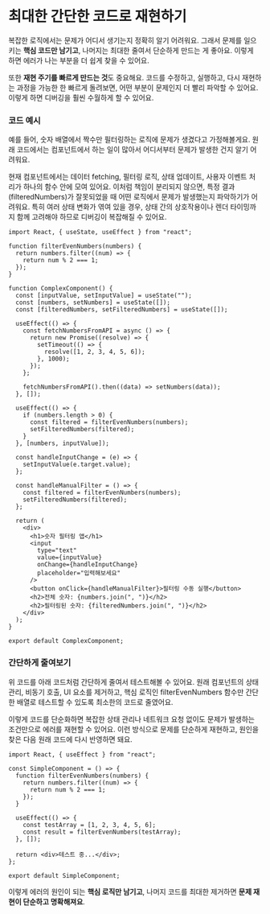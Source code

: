 # 최대한 간단한 코드로 재현하기

복잡한 로직에서는 문제가 어디서 생기는지 정확히 알기 어려워요. 그래서 문제를 일으키는 **핵심 코드만 남기고**, 나머지는 최대한 줄여서 단순하게 만드는 게 좋아요. 이렇게 하면 에러가 나는 부분을 더 쉽게 찾을 수 있어요.

또한 **재현 주기를 빠르게 만드는 것**도 중요해요. 코드를 수정하고, 실행하고, 다시 재현하는 과정을 가능한 한 빠르게 돌려보면, 어떤 부분이 문제인지 더 빨리 파악할 수 있어요. 이렇게 하면 디버깅을 훨씬 수월하게 할 수 있어요.

### 코드 예시

예를 들어, 숫자 배열에서 짝수만 필터링하는 로직에 문제가 생겼다고 가정해볼게요. 원래 코드에서는 컴포넌트에서 하는 일이 많아서 어디서부터 문제가 발생한 건지 알기 어려워요.

현재 컴포넌트에서는 데이터 fetching, 필터링 로직, 상태 업데이트, 사용자 이벤트 처리가 하나의 함수 안에 모여 있어요. 이처럼 책임이 분리되지 않으면, 특정 결과(filteredNumbers)가 잘못되었을 때 어떤 로직에서 문제가 발생했는지 파악하기가 어려워요. 특히 여러 상태 변화가 엮여 있을 경우, 상태 간의 상호작용이나 렌더 타이밍까지 함께 고려해야 하므로 디버깅이 복잡해질 수 있어요.

```tsx
import React, { useState, useEffect } from "react";

function filterEvenNumbers(numbers) {
  return numbers.filter((num) => {
    return num % 2 === 1;
  });
}

function ComplexComponent() {
  const [inputValue, setInputValue] = useState("");
  const [numbers, setNumbers] = useState([]);
  const [filteredNumbers, setFilteredNumbers] = useState([]);

  useEffect(() => {
    const fetchNumbersFromAPI = async () => {
      return new Promise((resolve) => {
        setTimeout(() => {
          resolve([1, 2, 3, 4, 5, 6]);
        }, 1000);
      });
    };

    fetchNumbersFromAPI().then((data) => setNumbers(data));
  }, []);

  useEffect(() => {
    if (numbers.length > 0) {
      const filtered = filterEvenNumbers(numbers);
      setFilteredNumbers(filtered);
    }
  }, [numbers, inputValue]);

  const handleInputChange = (e) => {
    setInputValue(e.target.value);
  };

  const handleManualFilter = () => {
    const filtered = filterEvenNumbers(numbers);
    setFilteredNumbers(filtered);
  };

  return (
    <div>
      <h1>숫자 필터링 앱</h1>
      <input
        type="text"
        value={inputValue}
        onChange={handleInputChange}
        placeholder="입력해보세요"
      />
      <button onClick={handleManualFilter}>필터링 수동 실행</button>
      <h2>전체 숫자: {numbers.join(", ")}</h2>
      <h2>필터링된 숫자: {filteredNumbers.join(", ")}</h2>
    </div>
  );
}

export default ComplexComponent;
```

### 간단하게 줄여보기

위 코드를 아래 코드처럼 간단하게 줄여서 테스트해볼 수 있어요. 원래 컴포넌트의 상태 관리, 비동기 호출, UI 요소를 제거하고, 핵심 로직인 filterEvenNumbers 함수만 간단한 배열로 테스트할 수 있도록 최소한의 코드로 줄였어요.

이렇게 코드를 단순화하면 복잡한 상태 관리나 네트워크 요청 없이도 문제가 발생하는 조건만으로 에러를 재현할 수 있어요.
이런 방식으로 문제를 단순하게 재현하고, 원인을 찾은 다음 원래 코드에 다시 반영하면 돼요.

```tsx
import React, { useEffect } from "react";

const SimpleComponent = () => {
  function filterEvenNumbers(numbers) {
    return numbers.filter((num) => {
      return num % 2 === 1;
    });
  }

  useEffect(() => {
    const testArray = [1, 2, 3, 4, 5, 6];
    const result = filterEvenNumbers(testArray);
  }, []);

  return <div>테스트 중...</div>;
};

export default SimpleComponent;
```

이렇게 에러의 원인이 되는 **핵심 로직만 남기고**, 나머지 코드를 최대한 제거하면 **문제 재현이 단순하고 명확해져요**.
